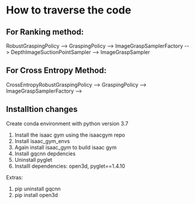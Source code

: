 # How to traverse the code

## For Ranking method:
RobustGraspingPolicy --> GraspingPolicy --> ImageGraspSamplerFactory --> DepthImageSuctionPointSampler --> ImageGraspSampler

## For Cross Entropy Method:
CrossEntropyRobustGraspingPolicy --> GraspingPolicy --> ImageGraspSamplerFactory --> 

## Installtion changes
Create conda environment with python version 3.7
1. Install the isaac gym using the isaacgym repo
2. Install isaac_gym_envs
3. Again install isaac_gym to build isaac gym
4. Install gqcnn depdencies
5. Uninstall pyglet
6. Installl dependencies: open3d, pyglet==1.4.10

Extras:
1. pip uninstall gqcnn
2. pip install open3d